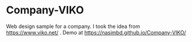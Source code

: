 # Company-VIKO
Web design sample for a company. I took the idea from https://www.viko.net/ . Demo at https://nasimbd.github.io/Company-VIKO/
